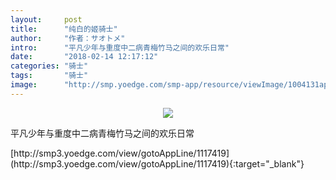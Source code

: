```yaml
---
layout:     post
title:      "纯白的姬骑士"
author:     "作者：サオトメ"
intro:      "平凡少年与重度中二病青梅竹马之间的欢乐日常"
date:       "2018-02-14 12:17:12"
categories: "骑士"
tags:       "骑士"
image:      "http://smp.yoedge.com/smp-app/resource/viewImage/1004131appline.png"
---
```

<div style="text-align: center">
<p><img src="http://smp.yoedge.com/smp-app/resource/viewImage/1004131appline.png"/></p>
</div>
<p class="post-meta">
<span>平凡少年与重度中二病青梅竹马之间的欢乐日常</span>
</p>
[http://smp3.yoedge.com/view/gotoAppLine/1117419](http://smp3.yoedge.com/view/gotoAppLine/1117419){:target="_blank"}


